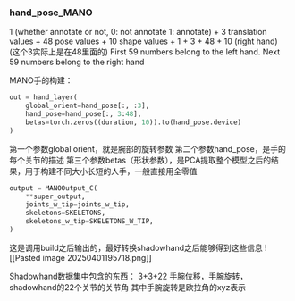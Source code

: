 ### hand_pose_MANO
1 (whether annotate or not, 0: not annotate 1: annotate) + 3 translation values + 48 pose values + 10 shape values + 1 + 3 + 48 + 10 (right hand) <br>(这个3实际上是在48里面的)
First 59 numbers belong to the left hand. Next 59 numbers belong to the right hand 

MANO手的构建：
```python
out = hand_layer(  
    global_orient=hand_pose[:, :3],  
    hand_pose=hand_pose[:, 3:48],  
    betas=torch.zeros((duration, 10)).to(hand_pose.device)  
)
```
第一个参数global orient，就是腕部的旋转参数
第二个参数hand_pose，是手的每个关节的描述
第三个参数betas（形状参数），是PCA提取整个模型之后的结果，用于构建不同大小长短的人手，一般直接用全零值
```python
output = MANOOutput_C(  
    **super_output,   
    joints_w_tip=joints_w_tip,   
    skeletons=SKELETONS,  
    skeletons_w_tip=SKELETONS_W_TIP,  
)
```
这是调用build之后输出的，最好转换shadowhand之后能够得到这些信息
![[Pasted image 20250401195718.png]]


Shadowhand数据集中包含的东西：
3+3+22
手腕位移，手腕旋转，shadowhand的22个关节的关节角
其中手腕旋转是欧拉角的xyz表示